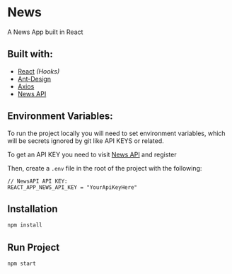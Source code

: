 # News

A News App built in React

## Built with:
- [React](https://es.reactjs.org/) _(Hooks)_
- [Ant-Design](https://ant.design/)
- [Axios](https://github.com/axios/axios)
- [News API](https://newsapi.org/)

## Environment Variables:

To run the project locally you will need to set environment variables, which will be secrets ignored by git like API KEYS or related.

To get an API KEY you need to visit [News API](https://newsapi.org/register) and register

Then, create a `.env` file in the root of the project with the following: 

```
// NewsAPI API KEY:
REACT_APP_NEWS_API_KEY = "YourApiKeyHere"
```

## Installation

```bash
npm install
```

## Run Project
```bash
npm start
```